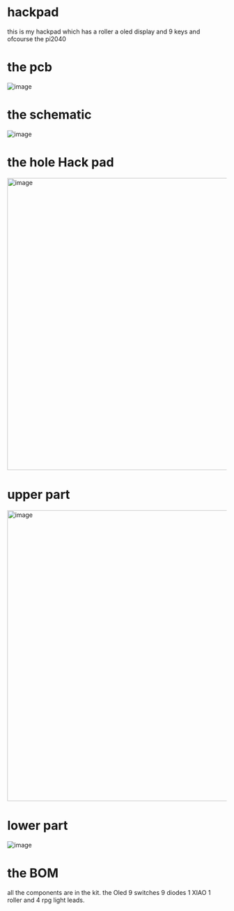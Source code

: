 # hackpad
this is my hackpad which has a roller a oled display and 9 keys and ofcourse the pi2040
# the pcb
![image](https://github.com/user-attachments/assets/5297d168-9f32-40c1-8a59-b0be267caf79)
# the schematic
![image](https://github.com/user-attachments/assets/452ce8a8-30b1-41c8-ac13-928cd64bdb8b)
# the hole Hack pad
<img width="802" height="669" alt="image" src="https://github.com/user-attachments/assets/fa4e3d50-3ac4-4c9a-bdb6-6ca1f97a1126" />

# upper part
<img width="769" height="666" alt="image" src="https://github.com/user-attachments/assets/dc734d4d-f8b3-4a74-98d4-eb09227702a2" />

# lower part
![image](https://github.com/user-attachments/assets/43a2514e-9782-45ef-9dbe-94b85277dcd2)
# the BOM
all the components are in the kit.
the Oled 
9 switches 
9 diodes 
1 XIAO
1 roller 
and 4 rpg light leads.

